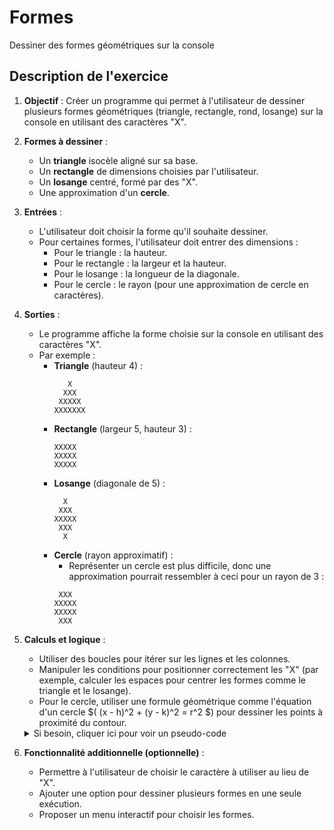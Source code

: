 # Formes
Dessiner des formes géométriques sur la console

## Description de l'exercice

1. **Objectif** : Créer un programme qui permet à l'utilisateur de dessiner plusieurs formes géométriques (triangle,
   rectangle, rond, losange) sur la console en utilisant des caractères "X".

2. **Formes à dessiner** :
    - Un **triangle** isocèle aligné sur sa base.
    - Un **rectangle** de dimensions choisies par l'utilisateur.
    - Un **losange** centré, formé par des "X".
    - Une approximation d'un **cercle**.

3. **Entrées** :
    - L'utilisateur doit choisir la forme qu'il souhaite dessiner.
    - Pour certaines formes, l'utilisateur doit entrer des dimensions :
        - Pour le triangle : la hauteur.
        - Pour le rectangle : la largeur et la hauteur.
        - Pour le losange : la longueur de la diagonale.
        - Pour le cercle : le rayon (pour une approximation de cercle en caractères).

4. **Sorties** :
    - Le programme affiche la forme choisie sur la console en utilisant des caractères "X".
    - Par exemple :
        - **Triangle** (hauteur 4) :
          ```
             X
            XXX
           XXXXX
          XXXXXXX
          ```
        - **Rectangle** (largeur 5, hauteur 3) :
          ```
          XXXXX
          XXXXX
          XXXXX
          ```
        - **Losange** (diagonale de 5) :
          ```
            X
           XXX
          XXXXX
           XXX
            X
          ```
        - **Cercle** (rayon approximatif) :
            - Représenter un cercle est plus difficile, donc une approximation pourrait ressembler à ceci pour un rayon
              de 3 :
          ```
           XXX
          XXXXX
          XXXXX
           XXX
          ```

5. **Calculs et logique** :
    - Utiliser des boucles pour itérer sur les lignes et les colonnes.
    - Manipuler les conditions pour positionner correctement les "X" (par exemple, calculer les espaces pour centrer les
      formes comme le triangle et le losange).
    - Pour le cercle, utiliser une formule géométrique comme l'équation d'un cercle $( (x - h)^2 + (y - k)^2 = r^2 $)
      pour dessiner les points à proximité du contour.
    <details>
   <summary>Si besoin, cliquer ici pour voir un pseudo-code</summary>
   
   ```mermaid
   graph TD
    A[Début] --> B[Entrer le rayon du cercle]
    B --> C["Définir les coordonnées du centre (cx et cy)"]
    C --> D[Pour chaque y de 0 à 2*r]
    D --> E[Pour chaque x de 0 à 2*r]
    E --> F{"(x - cx)^2 + (y - cy)^2 <= r^2 ?"}
    F -- Oui --> G["Afficher X"]
    F -- Non --> H[Afficher un espace]
    G --> J[Passer à l'itération suivante de x]
    H --> J
    J --> L{"Fin de double boucle (y==2*r) ?"}
    L -- Oui --> K[Fin]
    L -- Non --> N[Afficher une nouvelle ligne après chaque ligne de y]
    N --> D
    N --> E
   ```
   </details>

6. **Fonctionnalité additionnelle (optionnelle)** :
    - Permettre à l'utilisateur de choisir le caractère à utiliser au lieu de "X".
    - Ajouter une option pour dessiner plusieurs formes en une seule exécution.
    - Proposer un menu interactif pour choisir les formes.
